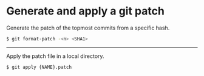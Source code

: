 # Generate and apply a git patch

Generate the patch of the topmost <n> commits from a specific <SHA1> hash.

```bash
$ git format-patch -<n> <SHA1>
```
---

Apply the patch file in a local directory.

```bash
$ git apply {NAME}.patch
```
